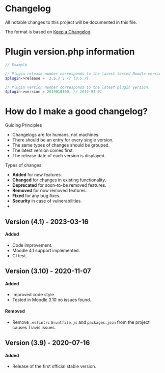 # Changelog
All notable changes to this project will be documented in this file.

The format is based on [Keep a Changelog](https://keepachangelog.com/en/1.0.0/)

# Plugin version.php information
```php
// Example

// Plugin release number corresponds to the lasest tested Moodle version in which the plugin has been tested.
$plugin->release = '3.5.7'; // [3.5.7]

// Plugin version number corresponds to the latest plugin version.
$plugin->version = 2019010100; // 2019-01-01
```

# How do I make a good changelog?
Guiding Principles
* Changelogs are for humans, not machines.
* There should be an entry for every single version.
* The same types of changes should be grouped.
* The latest version comes first.
* The release date of each version is displayed.

Types of changes
* **Added** for new features.
* **Changed** for changes in existing functionality.
* **Deprecated** for soon-to-be removed features.
* **Removed** for now removed features.
* **Fixed** for any bug fixes.
* **Security** in case of vulnerabilities.
* 
## Version (4.1) - 2023-03-16

#### Added

- Code improvement.
- Moodle 4.1 support implemented.
- CI test.

## Version (3.10) - 2020-11-07

#### Added
- Improved code style
- Tested in Moodle 3.10 no issues found.

#### Removed
- Remove `.eslintrc` `Gruntfile.js` and `packages.json` from the project causes Travis issues.

## Version (3.9) - 2020-07-16

#### Added
- Release of the first official stable version.
